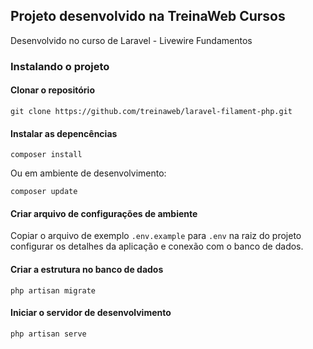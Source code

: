 ## Projeto desenvolvido na TreinaWeb Cursos

Desenvolvido no curso de Laravel - Livewire Fundamentos

### Instalando o projeto

#### Clonar o repositório

```
git clone https://github.com/treinaweb/laravel-filament-php.git
```

#### Instalar as depencências

```
composer install
```

Ou em ambiente de desenvolvimento:

```
composer update
```

#### Criar arquivo de configurações de ambiente

Copiar o arquivo de exemplo `.env.example` para `.env` na raiz do projeto
configurar os detalhes da aplicação e conexão com o banco de dados.

#### Criar a estrutura no banco de dados

```
php artisan migrate
```

#### Iniciar o servidor de desenvolvimento

```
php artisan serve
```
